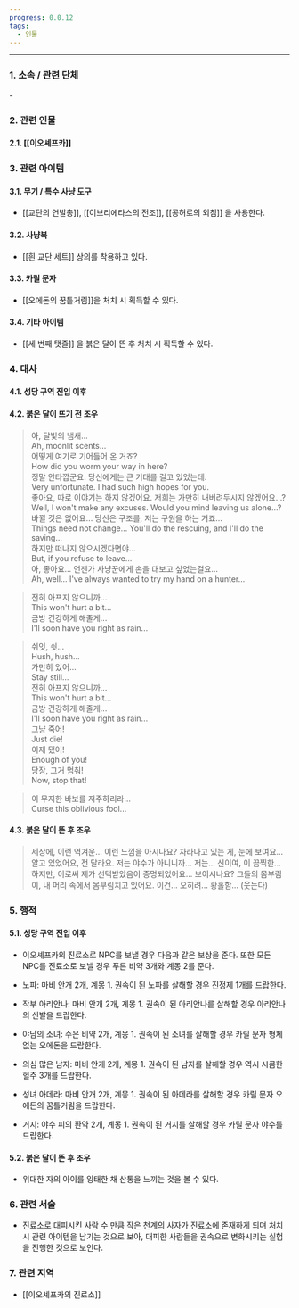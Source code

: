 ```yaml
---
progress: 0.0.12
tags:
  - 인물
---
```

---
### 1. 소속 / 관련 단체
\-
### 2. 관련 인물
#### 2.1. [[이오셰프카]]

### 3. 관련 아이템
#### 3.1. 무기 / 특수 사냥 도구
- [[교단의 연발총]], [[이브리에타스의 전조]], [[공허로의 외침]] 을 사용한다.
#### 3.2. 사냥복 
- [[흰 교단 세트]] 상의를 착용하고 있다.
#### 3.3. 카릴 문자
- [[오에돈의 꿈틀거림]]을 처치 시 획득할 수 있다.
#### 3.4. 기타 아이템
- [[세 번째 탯줄]] 을 붉은 달이 뜬 후 처치 시 획득할 수 있다.

### 4. 대사
#### 4.1. 성당 구역 진입 이후
#### 4.2. 붉은 달이 뜨기 전 조우
> 아, 달빛의 냄새...  
Ah, moonlit scents...  
어떻게 여기로 기어들어 온 거죠?  
How did you worm your way in here?  
정말 안타깝군요. 당신에게는 큰 기대를 걸고 있었는데.  
Very unfortunate. I had such high hopes for you.  
좋아요, 따로 이야기는 하지 않겠어요. 저희는 가만히 내버려두시지 않겠어요...?  
Well, I won't make any excuses. Would you mind leaving us alone...?  
바뀔 것은 없어요... 당신은 구조를, 저는 구원을 하는 거죠...  
Things need not change... You'll do the rescuing, and I'll do the saving...  
하지만 떠나지 않으시겠다면야...  
But, if you refuse to leave...  
아, 좋아요... 언젠가 사냥꾼에게 손을 대보고 싶었는걸요...  
Ah, well... I've always wanted to try my hand on a hunter...

> 전혀 아프지 않으니까...  
This won't hurt a bit...  
금방 건강하게 해줄게...  
I'll soon have you right as rain...

> 쉬잇, 쉿...  
Hush, hush...  
가만히 있어...  
Stay still...  
전혀 아프지 않으니까...  
This won't hurt a bit...  
금방 건강하게 해줄게...  
I'll soon have you right as rain...  
그냥 죽어!  
Just die!  
이제 됐어!  
Enough of you!  
당장, 그거 멈춰!  
Now, stop that!

> 이 무지한 바보를 저주하리라...  
Curse this oblivious fool...

#### 4.3. 붉은 달이 뜬 후 조우
> 세상에, 이런 역겨운... 이런 느낌을 아시나요?
자라나고 있는 게, 눈에 보여요...
알고 있었어요, 전 달라요. 저는 야수가 아니니까...
저는... 신이여, 이 끔찍한... 하지만, 이로써 제가 선택받았음이 증명되었어요...
보이시나요? 그들의 몸부림이, 내 머리 속에서 몸부림치고 있어요.
이건... 오히려... 황홀함...
(웃는다)
### 5. 행적
#### 5.1. 성당 구역 진입 이후
- 이오셰프카의 진료소로 NPC를 보낼 경우 다음과 같은 보상을 준다. 또한 모든 NPC를 진료소로 보낼 경우 푸른 비약 3개와 계몽 2를 준다. 

- 노파: 마비 안개 2개, 계몽 1. 권속이 된 노파를 살해할 경우 진정제 1개를 드랍한다.
- 작부 아리안나: 마비 안개 2개, 계몽 1. 권속이 된 아리안나를 살해할 경우 아리안나의 신발을 드랍한다.  
- 야남의 소녀: 수은 비약 2개, 계몽 1. 권속이 된 소녀를 살해할 경우 카릴 문자 형체없는 오에돈을 드랍한다. 
- 의심 많은 남자: 마비 안개 2개, 계몽 1. 권속이 된 남자를 살해할 경우 역시 시큼한 혈주 3개를 드랍한다.  
- 성녀 아데라: 마비 안개 2개, 계몽 1. 권속이 된 아데라를 살해할 경우 카릴 문자 오에돈의 꿈틀거림을 드랍한다.
- 거지: 야수 피의 환약 2개, 계몽 1. 권속이 된 거지를 살해할 경우 카릴 문자 야수를 드랍한다.

#### 5.2. 붉은 달이 뜬 후 조우
- 위대한 자의 아이를 잉태한 채 산통을 느끼는 것을 볼 수 있다. 


### 6. 관련 서술
- 진료소로 대피시킨 사람 수 만큼 작은 천계의 사자가 진료소에 존재하게 되며 처치 시 관련 아이템을 남기는 것으로 보아, 대피한 사람들을 권속으로 변화시키는 실험을 진행한 것으로 보인다.
### 7. 관련 지역
-  [[이오셰프카의 진료소]]